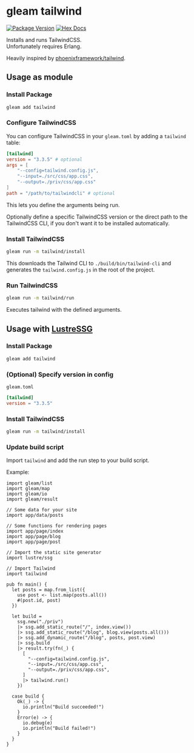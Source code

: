 # gleam tailwind

[![Package Version](https://img.shields.io/hexpm/v/tailwind)](https://hex.pm/packages/tailwind)
[![Hex Docs](https://img.shields.io/badge/hex-docs-ffaff3)](https://hexdocs.pm/tailwind/)

Installs and runs TailwindCSS.\
Unfortunately requires Erlang.

Heavily inspired by [phoenixframework/tailwind](https://github.com/phoenixframework/tailwind/).

## Usage as module

### Install Package

```sh
gleam add tailwind
```

### Configure TailwindCSS

You can configure TailwindCSS in your `gleam.toml` by adding a `tailwind` table:

```toml
[tailwind]
version = "3.3.5" # optional
args = [
    "--config=tailwind.config.js",
    "--input=./src/css/app.css",
    "--output=./priv/css/app.css"
]
path = "/path/to/tailwindcli" # optional
```

This lets you define the arguments being run.

Optionally define a specific TailwindCSS version or the direct path to the TailwindCSS CLI, if you don't want it to be installed automatically.

### Install TailwindCSS

```sh
gleam run -m tailwind/install
```

This downloads the Tailwind CLI to `./build/bin/tailwind-cli` and generates the `tailwind.config.js` in the root of the project.

### Run TailwindCSS

```sh
gleam run -m tailwind/run
```

Executes tailwind with the defined arguments.

## Usage with [LustreSSG](https://github.com/lustre-labs/lustre_ssg)

### Install Package

```sh
gleam add tailwind
```

### (Optional) Specify version in config

`gleam.toml`
```toml
[tailwind]
version = "3.3.5" 
```

### Install TailwindCSS

```sh
gleam run -m tailwind/install
```

### Update build script

Import `tailwind` and add the run step to your build script.

Example:

```gleam
import gleam/list
import gleam/map
import gleam/io
import gleam/result

// Some data for your site
import app/data/posts

// Some functions for rendering pages
import app/page/index
import app/page/blog
import app/page/post

// Import the static site generator
import lustre/ssg

// Import Tailwind
import tailwind

pub fn main() {
  let posts = map.from_list({
    use post <- list.map(posts.all())
    #(post.id, post)
  })

  let build =
    ssg.new("./priv")
    |> ssg.add_static_route("/", index.view())
    |> ssg.add_static_route("/blog", blog.view(posts.all()))
    |> ssg.add_dynamic_route("/blog", posts, post.view)
    |> ssg.build
    |> result.try(fn(_) {
      [
        "--config=tailwind.config.js",
        "--input=./src/css/app.css",
        "--output=./priv/css/app.css",
      ]
      |> tailwind.run()
    })

  case build {
    Ok(_) -> {
      io.println("Build succeeded!")
    }
    Error(e) -> {
      io.debug(e)
      io.println("Build failed!")
    }
  }
}
```
